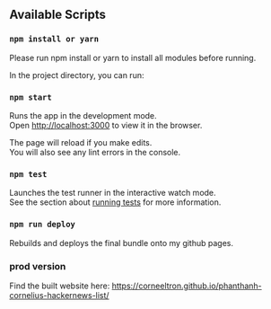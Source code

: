 ## Available Scripts

### `npm install or yarn`

Please run npm install or yarn to install all modules before running.

In the project directory, you can run:

### `npm start`

Runs the app in the development mode.\
Open [http://localhost:3000](http://localhost:3000) to view it in the browser.

The page will reload if you make edits.\
You will also see any lint errors in the console.

### `npm test`

Launches the test runner in the interactive watch mode.\
See the section about [running tests](https://facebook.github.io/create-react-app/docs/running-tests) for more information.

### `npm run deploy`

Rebuilds and deploys the final bundle onto my github pages.

### prod version

Find the built website here: https://corneeltron.github.io/phanthanh-cornelius-hackernews-list/